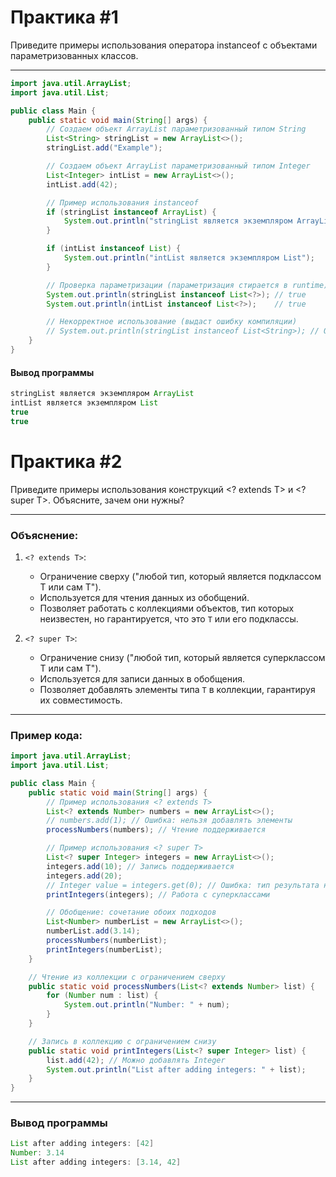 # Практика #1
Приведите примеры использования оператора instanceof с объектами параметризованных классов.

---
```java
import java.util.ArrayList;
import java.util.List;

public class Main {
    public static void main(String[] args) {
        // Создаем объект ArrayList параметризованный типом String
        List<String> stringList = new ArrayList<>();
        stringList.add("Example");

        // Создаем объект ArrayList параметризованный типом Integer
        List<Integer> intList = new ArrayList<>();
        intList.add(42);

        // Пример использования instanceof
        if (stringList instanceof ArrayList) {
            System.out.println("stringList является экземпляром ArrayList");
        }

        if (intList instanceof List) {
            System.out.println("intList является экземпляром List");
        }

        // Проверка параметризации (параметризация стирается в runtime)
        System.out.println(stringList instanceof List<?>); // true
        System.out.println(intList instanceof List<?>);    // true

        // Некорректное использование (выдаст ошибку компиляции)
        // System.out.println(stringList instanceof List<String>); // Ошибка: невозможно проверить параметризацию
    }
}
```
#### Вывод программы

```java
stringList является экземпляром ArrayList
intList является экземпляром List
true
true
```

# Практика #2
Приведите примеры использования конструкций <? extends T> и <? super T>. Объясните, зачем они нужны?

---

### Объяснение:

1. `<? extends T>`: 
   - Ограничение сверху ("любой тип, который является подклассом T или сам T").
   - Используется для чтения данных из обобщений.
   - Позволяет работать с коллекциями объектов, тип которых неизвестен, но гарантируется, что это `T` или его подклассы.

2. `<? super T>`: 
   - Ограничение снизу ("любой тип, который является суперклассом T или сам T").
   - Используется для записи данных в обобщения.
   - Позволяет добавлять элементы типа `T` в коллекции, гарантируя их совместимость.

---

### Пример кода:

```java
import java.util.ArrayList;
import java.util.List;

public class Main {
    public static void main(String[] args) {
        // Пример использования <? extends T>
        List<? extends Number> numbers = new ArrayList<>();
        // numbers.add(1); // Ошибка: нельзя добавлять элементы
        processNumbers(numbers); // Чтение поддерживается

        // Пример использования <? super T>
        List<? super Integer> integers = new ArrayList<>();
        integers.add(10); // Запись поддерживается
        integers.add(20);
        // Integer value = integers.get(0); // Ошибка: тип результата неизвестен
        printIntegers(integers); // Работа с суперклассами

        // Обобщение: сочетание обоих подходов
        List<Number> numberList = new ArrayList<>();
        numberList.add(3.14);
        processNumbers(numberList);
        printIntegers(numberList);
    }

    // Чтение из коллекции с ограничением сверху
    public static void processNumbers(List<? extends Number> list) {
        for (Number num : list) {
            System.out.println("Number: " + num);
        }
    }

    // Запись в коллекцию с ограничением снизу
    public static void printIntegers(List<? super Integer> list) {
        list.add(42); // Можно добавлять Integer
        System.out.println("List after adding integers: " + list);
    }
}
```

---

### Вывод программы

```java
List after adding integers: [42]
Number: 3.14
List after adding integers: [3.14, 42]
```